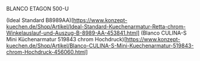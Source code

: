 BLANCO ETAGON 500-U

(Ideal Standard B8989AA)[https://www.konzept-kuechen.de/Shop/Artikel/Ideal-Standard-Kuechenarmatur-Retta-chrom-Winkelauslauf-und-Auszug-B-8989-AA-453841.html]
(Blanco CULINA-S Mini Küchenarmatur 519843 chrom Hochdruck)[https://www.konzept-kuechen.de/Shop/Artikel/Blanco-CULINA-S-Mini-Kuechenarmatur-519843-chrom-Hochdruck-456060.html]

